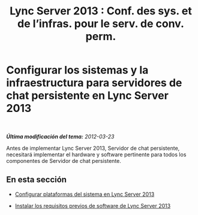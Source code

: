 ﻿---
title: "Lync Server 2013 : Conf. des sys. et de l’infras. pour le serv. de conv. perm."
TOCTitle: Configurar los sistemas y la infraestructura para servidores de chat persistente
ms:assetid: d433d056-988d-40f1-9521-5f3e7316756f
ms:mtpsurl: https://technet.microsoft.com/es-es/library/JJ205290(v=OCS.15)
ms:contentKeyID: 48276779
ms.date: 01/07/2017
mtps_version: v=OCS.15
ms.translationtype: HT
---

# Configurar los sistemas y la infraestructura para servidores de chat persistente en Lync Server 2013

 

_**Última modificación del tema:** 2012-03-23_

Antes de implementar Lync Server 2013, Servidor de chat persistente, necesitará implementar el hardware y software pertinente para todos los componentes de Servidor de chat persistente.

## En esta sección

  - [Configurar plataformas del sistema en Lync Server 2013](lync-server-2013-set-up-system-platforms.md)

  - [Instalar los requisitos previos de software de Lync Server 2013](lync-server-2013-install-lync-server-2013-prerequisite-software.md)

